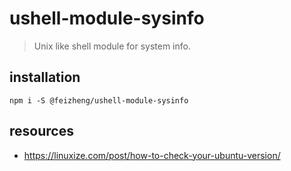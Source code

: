 # ushell-module-sysinfo
> Unix like shell module for system info.

## installation
```shell
npm i -S @feizheng/ushell-module-sysinfo
```

## resources
- https://linuxize.com/post/how-to-check-your-ubuntu-version/